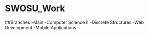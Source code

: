 # SWOSU_Work

##Branches
-Main
-Computer Science II
-Discrete Structures
-Web Development
-Mobile Applications
